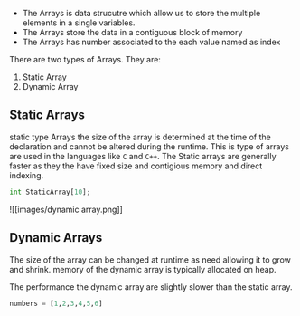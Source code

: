 - The Arrays is data strucutre which allow us to store the multiple elements in a single variables.
- The Arrays store the data in a contiguous block of memory
- The Arrays has number associated to the each value named as index

There are two types of Arrays. They are:

1. Static Array
2. Dynamic Array

## Static Arrays

static type Arrays the size of the array is determined at the time of the declaration and cannot be altered during the runtime. This is type of arrays are used in the languages like `C` and `C++`. The Static arrays are generally faster as they the have fixed size and contigious memory and direct indexing.

```python
int StaticArray[10];
```

![[images/dynamic array.png]]
## Dynamic Arrays

The size of the array can be changed at runtime as need allowing it to grow and shrink. memory of the dynamic array is typically allocated on heap. 

The performance the dynamic array are slightly slower than the static array.

```python
numbers = [1,2,3,4,5,6]
```